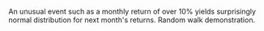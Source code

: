 An unusual event such as a monthly return of over 10% yields surprisingly
normal distribution for next month's returns. Random walk demonstration. 
